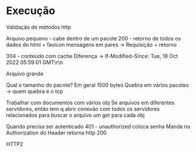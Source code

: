 # Execução

Validação de métodos http

Arquivo pequeno - cabe dentro de um pacote
200 - retorno de todos os dados do html + favicon
mensagens em pares -> Requisição + retorno

304 - conteúdo com cache
Diferença -> If-Modified-Since: Tue, 18 Oct 2022 05:59:01 GMT\r\n

Arquivo grande

Qual o tamanho do pacote?
Em geral 1500 bytes
Quebra em vários pacotes -> quem quebra é o tcp

Trabalhar com documentos com vários obj
Se arquivos em diferentes servidores, então tem q abrir conexão com todos os servidores relacionados para buscar o arquivo
um get para cada obj

Quando precisa ser autenticado
401 - unauthorized
coloca senha
Manda no Authorization do Header
retorna http 200

HTTP2